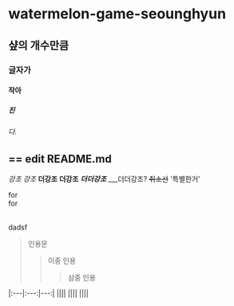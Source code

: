 # watermelon-game-seounghyun
## 샾의 개수만큼
### 글자가
#### 작아
##### 진
###### 다.
== edit README.md
---------------------------------
*강조*
_강조_
**더강조**
__더강조__
***더더강조***
___더더강조?
~~취소선~~
'특별한거'

for  
for

<br/>dadsf<br/>

> 인용문
> >이중 인용
> > >삼중 인용



|:---|:---:|---:|
||||
||||
||||
